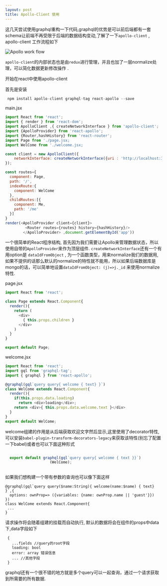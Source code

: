 ```yaml
---
layout: post
title: Apollo-Client 使用
---
```


 这几天尝试使用graphql重构一下代码,graphql的优势是可以前后端都有一套schema让前端不再受限于后端的数据结构变动,了解了一下`apollo-client` , apollo-client 工作流程如下

![Apollo work flow]({{site.baseurl}}/content/images/apolloclient.png)

 `apollo-client`的内部状态也是由`redux`进行管理，并且也加了一层normalize处理，可以简化数据更新修改操作 .

 开始在react中使用apollo-client

首先是安装

~~~javascript
 npm install apollo-client graphql-tag react-apollo --save
~~~

main.jsx

~~~javascript
import React from 'react';
import { render } from 'react-dom';
import ApolloClient ,{ createNetworkInterface } from 'apollo-client';
import {ApolloProvider} from 'react-apollo';
import {Router,hashHistory} from 'react-router';
import Page from './page.jsx;
import WelCome from './welcome.jsx;

const client = new ApolloClient({
    networkInterface: createNetworkInterface({uri : 'http://localhost:3000/graphql'})
});

const routes={
  component: Page,
  path: '/',
  indexRoute:{
    component: WelCome
  },
  childRoutes:[{
    component: Me,
    path: '/me'
  }]
}
render(<ApolloProvider client={client}>
         <Router routes={routes} history={hashHistory}/>
        </ApolloProvider> ,document.getElementById('app'))

~~~
一个很简单的React程序结构, 首先因为我们需要让Apollo来管理数据状态，所以使用自带的`ApolloProvider`来作为顶层组件. `createNetworkInterface`还有一个有用option是 `dataIdFromObject` , 为一个函数类型，用来normalize我们的数据用,如果不提供的话那么默认的normalize的特性就不能用，所以如果后端数据库是mongo的话，可以简单地设置`dataIdFromObject: (j)=>j._id` 来使用normalize特性.

page.jsx

~~~javascript
import React from 'react';

class Page extends React.Component{
  render(){
    return (
      <div>
      	{ this.props.children } 
      </div>
    )
  }
}

export default Page;
~~~

welcome.jsx

~~~javascript
import React from 'react';
import gql from 'graphql-tag';
import { graphql } from 'react-apollo';

@graphql(gql`query query{ welcome { text} }`)
class WelCome extends React.Component{
  render(){
    if(this.props.data.loading)
      return <div>loading</div>;
    return <div>{ this.props.data.welcome.text }</div>
  }
}
export default WelCome;
~~~

welcome组建的作用是从后端获取欢迎文字然后显示,这里使用了decorator特性,可以安装`babel-plugin-transform-decorators-legacy`来获取该特性(别忘了配置一下babel)或者也可以下面这种形式

~~~javascript

  export default graphql(gql`query query{ welcome { text }}`)
                    (WelCome);
  
~~~

如果我们想构建一个带有参数的查询也可以像下面这样

~~~
@graphql(gql`query query($name:String){ welcome(name:$name) { text} }`,{
  options: ownProp=> ({variables: {name: ownProp.name || 'guest'}})
})
class WelCome extends React.Component{
 ...
}
~~~


请求操作将会随着组建的挂载而自动执行, 默认的数据将会在组件的props中data下,data字段如下

~~~
 {
   ...fields //query的root字段
   loading: bool
   error: array 错误信息
   ... //其他字段
 }
~~~


graphql还有一个很不错的地方就是多个query可以一起查询，通过一个请求获取到所需要的所有数据.